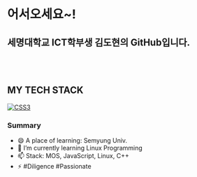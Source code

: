 ### <h1>어서오세요~!  </h1>

<h2>세명대학교 ICT학부생 김도현의 GitHub입니다.<h2>
 
<p>
  
</p>
  
<br />
<h2> MY TECH STACK </h2>

<a href = "https://www.w3schools.com/js/default.asp"><img alt="CSS3" src="https://img.shields.io/badge/JavaScriipt-F7DF1E?style=for-the-badge&logo=JavaScript&logoColor=black" />
</a>



### Summary

- 😄 A place of learning: Semyung Univ.
- 🌱 I’m currently learning Linux Programming
- 📫 Stack: MOS, JavaScript, Linux, C++
- ⚡ #Diligence #Passionate
>
